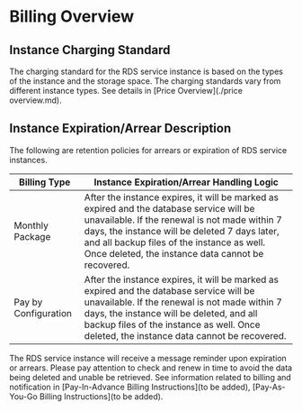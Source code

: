 # Billing Overview
## Instance Charging Standard
The charging standard for the RDS service instance is based on the types of the instance and the storage space. The charging standards vary from different instance types. See details in [Price Overview](./price overview.md).

## Instance Expiration/Arrear Description
The following are retention policies for arrears or expiration of RDS service instances.

|Billing Type|Instance Expiration/Arrear Handling Logic|
|---|---|
|Monthly Package|After the instance expires, it will be marked as expired and the database service will be unavailable. If the renewal is not made within 7 days, the instance will be deleted 7 days later, and all backup files of the instance as well. Once deleted, the instance data cannot be recovered. |
|Pay by Configuration|After the instance expires, it will be marked as expired and the database service will be unavailable. If the renewal is not made within 7 days, the instance will be deleted, and all backup files of the instance as well. Once deleted, the instance data cannot be recovered. |

The RDS service instance will receive a message reminder upon expiration or arrears. Please pay attention to check and renew in time to avoid the data being deleted and unable be retrieved.
See information related to billing and notification in [Pay-In-Advance Billing Instructions](to be added), [Pay-As-You-Go Billing Instructions](to be added). 
